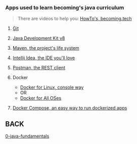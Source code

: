 ### Apps used to learn becoming's java curriculum

> There are videos to help you:  [HowTo's, becoming.tech](https://www.youtube.com/playlist?list=PLPkoWZmDIKwAzpACaUFDWGqTKKXVwpVBN)

1. [Git](https://git-scm.com/)

1. [Java Development Kit v8](https://www.oracle.com/technetwork/java/javase/downloads/jdk8-downloads-2133151.html)

1. [Maven, the project's life system](https://maven.apache.org/download.cgi)

1. [Intellij Idea, the IDE you'll love](https://www.jetbrains.com/idea/download)

1. [Postman, the REST client](https://www.getpostman.com/downloads/)

1. Docker

    - [Docker for Linux, console way](https://docs.docker.com/install/linux/docker-ce/ubuntu/)
    - OR
    - [Docker for All OSes](https://hub.docker.com/search/?type=edition&offering=community)

1. [Docker Compose, an easy way to run dockerized apps](https://docs.docker.com/compose/)

## BACK

[0-java-fundamentals](README.md)
